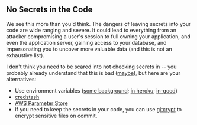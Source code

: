 ## No Secrets in the Code
We see this more than you'd think. The dangers of leaving secrets into your code are wide ranging and severe. It could lead to everything from an attacker compromising a user's session to full owning your application, and even the application server, gaining access to your database, and impersonating you to uncover more valuable data (and this is not an exhaustive list).

I don't think you need to be scared into not checking secrets in -- you probably already understand that this is bad ([maybe][facepalm commit messages]), but here are your alternatives:

* Use environment variables ([some background][12-factor-app]; [in heroku][heroku-config-vars]; [in-gocd][go-envs])
* [credstash][credstash-details]
* [AWS Parameter Store][param-store]
* If you need to keep the secrets in your code, you can use [gitcrypt][gitcrypt-repo] to encrypt sensitive files on commit.


[facepalm commit messages]: https://github.com/search?utf8=%E2%9C%93&q=add+secret+key&type=Commits

[credstash-details]: https://github.com/fugue/credstash#how-does-it-work

[gitcrypt-repo]: https://github.com/AGWA/git-crypt

[12-factor-app]: https://12factor.net/config

[param-store]: https://docs.aws.amazon.com/systems-manager/latest/userguide/systems-manager-paramstore.html

[heroku-config-vars]: https://devcenter.heroku.com/articles/config-vars

[go-envs]: https://docs.gocd.org/15.3.0/faq/dev_use_current_revision_in_build.html
